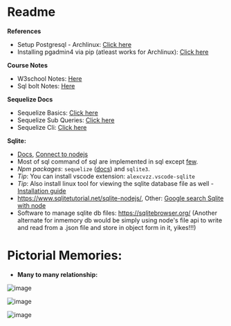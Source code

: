 # Readme

**References**

- Setup Postgresql - Archlinux: [Click here](./Notes_setup-postgres.md)
- Installing pgadmin4 via pip (atleast works for Archlinux): [Click here](./Notes_pgadmin4_install.md)

**Course Notes**

- W3school Notes: [Here](./Notes_sql_w3schools.md)
- Sql bolt Notes: [Here](./Notes_sql_bolt.md)

**Sequelize Docs**

- Sequelize Basics: [Click here](https://sequelize.org/docs/v6/core-concepts/model-querying-basics/)
- Sequelize Sub Queries: [Click here](https://sequelize.org/docs/v6/other-topics/sub-queries/)
- Sequelize Cli: [Click here](https://sequelize.org/docs/v6/other-topics/migrations/)

**Sqlite:**

- [Docs](https://www.sqlite.org/index.html), [Connect to nodejs](https://www.sqlitetutorial.net/sqlite-nodejs/connect/)
- Most of sql command of sql are implemented in sql except [few](https://sqlite.org/omitted.html).
- _Npm packages_: `sequelize` ([docs](https://sequelize.org/master/)) and `sqlite3`.
- _Tip_: You can install vscode extension: `alexcvzz.vscode-sqlite`
- _Tip_: Also install linux tool for viewing the sqlite database file as well - [Installation guide](https://github.com/sahilrajput03/sahilrajput03/blob/master/arch-notes.md#insatlled-sqliteman)
- https://www.sqlitetutorial.net/sqlite-nodejs/, Other: [Google search Sqlite with node](https://www.google.com/search?q=sqllite+with+node&rlz=1C1CHBD_enIN917IN917&oq=sqllite+with+node&aqs=chrome..69i57j0i13i457j0i13j0i10i22i30j0i22i30l4.2738j0j1&sourceid=chrome&ie=UTF-8)
- Software to manage sqlite db files: https://sqlitebrowser.org/
  (Another alternate for inmemory db would be simply using node's file api to write and read from a .json file and store in object form in it, yikes!!!)

# Pictorial Memories:

- **Many to many relationship:**

![image](https://user-images.githubusercontent.com/31458531/175762567-9d0cd2e4-9f92-4d50-a9b1-3843c079feec.png)

![image](https://user-images.githubusercontent.com/31458531/175763138-fe9a7e5e-78d4-44c5-85c3-1068a5caf1fb.png)

![image](https://user-images.githubusercontent.com/31458531/175762818-5d6b9cbf-3325-4128-8e1a-419ed7e9b82b.png)
